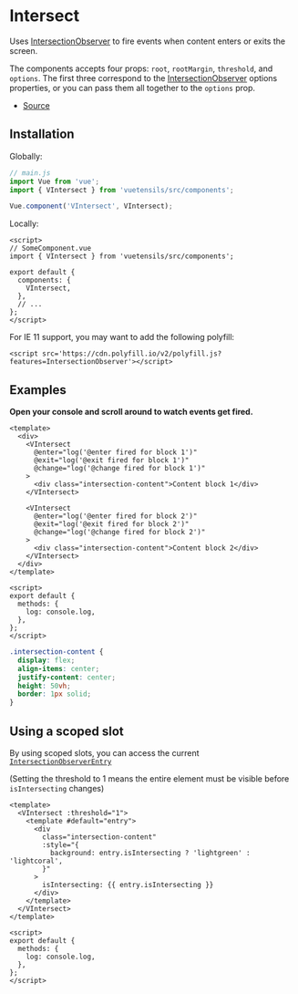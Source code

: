 # Intersect

Uses [IntersectionObserver](https://developer.mozilla.org/en-US/docs/Web/API/IntersectionObserver) to fire events when content enters or exits the screen.

The components accepts four props: `root`, `rootMargin`, `threshold`, and `options`. The first three correspond to the [IntersectionObserver](https://developer.mozilla.org/en-US/docs/Web/API/Intersection_Observer_API) options properties, or you can pass them all together to the `options` prop.

- [Source](https://github.com/Stegosource/vuetensils/blob/master/src/components/VIntersect/VIntersect.vue)

## Installation

Globally:

```js
// main.js
import Vue from 'vue';
import { VIntersect } from 'vuetensils/src/components';

Vue.component('VIntersect', VIntersect);
```

Locally:

```vue
<script>
// SomeComponent.vue
import { VIntersect } from 'vuetensils/src/components';

export default {
  components: {
    VIntersect,
  },
  // ...
};
</script>
```

For IE 11 support, you may want to add the following polyfill:

`<script src='https://cdn.polyfill.io/v2/polyfill.js?features=IntersectionObserver'></script>`

## Examples

**Open your console and scroll around to watch events get fired.**

```vue live
<template>
  <div>
    <VIntersect
      @enter="log('@enter fired for block 1')"
      @exit="log('@exit fired for block 1')"
      @change="log('@change fired for block 1')"
    >
      <div class="intersection-content">Content block 1</div>
    </VIntersect>

    <VIntersect
      @enter="log('@enter fired for block 2')"
      @exit="log('@exit fired for block 2')"
      @change="log('@change fired for block 2')"
    >
      <div class="intersection-content">Content block 2</div>
    </VIntersect>
  </div>
</template>

<script>
export default {
  methods: {
    log: console.log,
  },
};
</script>
```

```css
.intersection-content {
  display: flex;
  align-items: center;
  justify-content: center;
  height: 50vh;
  border: 1px solid;
}
```

## Using a scoped slot

By using scoped slots, you can access the current [`IntersectionObserverEntry`](https://developer.mozilla.org/en-US/docs/Web/API/IntersectionObserverEntry)

(Setting the threshold to 1 means the entire element must be visible before `isIntersecting` changes)

```vue live
<template>
  <VIntersect :threshold="1">
    <template #default="entry">
      <div
        class="intersection-content"
        :style="{
          background: entry.isIntersecting ? 'lightgreen' : 'lightcoral',
        }"
      >
        isIntersecting: {{ entry.isIntersecting }}
      </div>
    </template>
  </VIntersect>
</template>

<script>
export default {
  methods: {
    log: console.log,
  },
};
</script>
```
